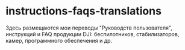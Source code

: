 # instructions-faqs-translations

Здесь размещаются мои переводы "Руководств пользователя", инструкций и FAQ продукции DJI: беспилотников, стабилизаторов, камер, программного обеспечения и др.
